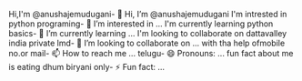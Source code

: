 Hi,I'm @anushajemudugani- 👋 Hi, I’m @anushajemudugani
I'm intrested in python programing- 👀 I’m interested in ...
I'm currently learning python basics- 🌱 I’m currently learning ...
I'm looking to collaborate on dattavalley india private lmd- 💞️ I’m looking to collaborate on ...
with tha help ofmobile no.or mail- 📫 How to reach me ...
telugu- 😄 Pronouns: ...
fun fact about me is eating dhum biryani only- ⚡ Fun fact: ...

<!---
anushajemudugani/anushajemudugani is a ✨ special ✨ repository because its `README.md` (this file) appears on your GitHub profile.
You can click the Preview link to take a look at your changes.
--->
